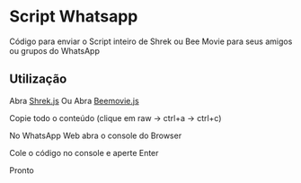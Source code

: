 # Script Whatsapp

Código para enviar o Script inteiro de Shrek ou Bee Movie para seus amigos ou grupos do WhatsApp

## Utilização

Abra [Shrek.js](https://github.com/GuiCMoreira/Projetos-Pessoais/blob/main/HTML/Spam%20Whatsapp/Shrek.js)
Ou
Abra [Beemovie.js](https://github.com/GuiCMoreira/Projetos-Pessoais/blob/main/HTML/Spam%20Whatsapp/Beemovie.js)

Copie todo o conteúdo (clique em raw -> ctrl+a -> ctrl+c)

No WhatsApp Web abra o console do Browser

Cole o código no console e aperte Enter

Pronto
